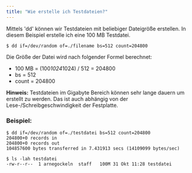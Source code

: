 ```yaml
---
title: "Wie erstelle ich Testdateien?"
---
```

Mittels 'dd' können wir Testdateien mit beliebiger Dateigröße erstellen. In diesem Beispiel erstelle ich eine 100 MB Testdatei.

```shell
$ dd if=/dev/random of=./filename bs=512 count=204800
```

Die Größe der Datei wird nach folgender Formel berechnet:

- 100 MB = (100*1024*1024) / 512 = 204800
- bs = 512
- count = 204800

<div class="alert alert-warning">
    <strong>Hinweis:</strong> Testdateien im Gigabyte Bereich können sehr lange dauern um erstellt zu werden. Das ist auch abhängig von der Lese-/Schreibgeschwindigkeit der Festplatte.
</div>

### Beispiel:

```shell
$ dd if=/dev/random of=./testdatei bs=512 count=204800
204800+0 records in
204800+0 records out
104857600 bytes transferred in 7.431913 secs (14109099 bytes/sec)

$ ls -lah testdatei
-rw-r--r--  1 arnegockeln  staff   100M 31 Okt 11:28 testdatei
```
